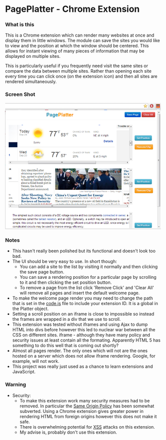# PagePlatter - Chrome Extension #

### What is this ###
This is a Chrome extension which can render many websites at once 
and display them in little windows. The module can save the sites 
you would like to view and the position at which the window should 
be centered. This allows for instant viewing of many pieces of 
information that may be displayed on multiple sites.

This is particularly useful if you frequently need visit the same sites 
or compare the data between multiple sites. Rather than opening each 
site every time you can click once (on the extension icon) and then 
all sites are rendered simultaneously.

### Screen Shot ###
![PagePlatterScreenShot](screenshot.png)

### Notes ###
* This hasn't really been polished but its functional and doesn't look too bad.
* The UI should be very easy to use. In short though:
   * You can add a site to the list by visiting it normally and then 
     clicking the save page button.
   * You can save a rendering position for a particular page by scrolling 
     to it and then clicking the set position button.
   * To remove a page from the list click 'Remove Click' and 'Clear All' 
     will remove all pages and insert the default welcome page.
* To make the welcome page render you may need to change the path that is 
  set in the [code.js](https://github.com/julianborrey/PagePlatter/blob/master/code.js) 
  file to include your extension ID. It is a global in the Platter object.
* Setting a scroll position on an iframe is close to impossible so instead 
  the frames are wrapped in a div that we use to scroll.
* This extension was tested without iframes and using Ajax to dump HTML 
  into divs before however this led to nuclear war between all the CSS on 
  different sites. iframe - although they have many policy and security 
  issues at least contain all the formating. Apparently HTML 5 has something 
  to do this well that is coming out shortly?
* Almost all pages render. The only ones which will not are the ones hosted 
  on a server which does not allow iframe rendering. Google, for example, 
  will not work.
* This project was really just used as a chance to learn extensions and JavaScript.

### Warning ###
* Security:
   * To make this extension work many security measures had to be 
     removed. In particular the 
     [Same Origin Policy](http://en.wikipedia.org/wiki/Same-origin_policy) 
     has been somewhat subverted. Using a Chrome extension gives greater 
     power in rendering HTML from foreign origins however this does not 
     make it safe.
   * There is overwhelming potential for [XSS](http://en.wikipedia.org/wiki/Cross-site_scripting) 
     attacks on this extension.
   * My advise is, probably don't use this extension.
